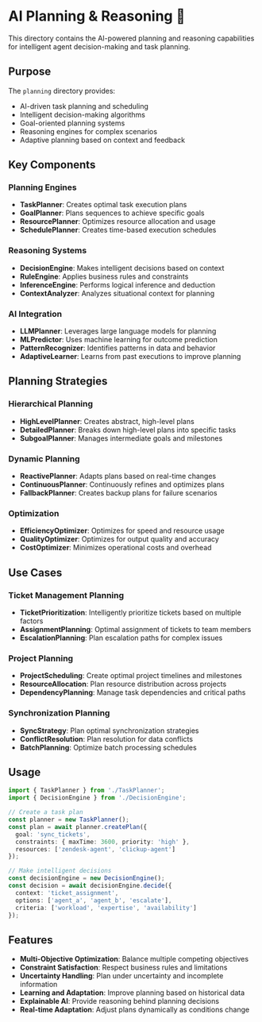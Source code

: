 # AI Planning & Reasoning 🧠

This directory contains the AI-powered planning and reasoning capabilities for intelligent agent decision-making and task planning.

## Purpose

The `planning` directory provides:
- AI-driven task planning and scheduling
- Intelligent decision-making algorithms
- Goal-oriented planning systems
- Reasoning engines for complex scenarios
- Adaptive planning based on context and feedback

## Key Components

### Planning Engines
- **TaskPlanner**: Creates optimal task execution plans
- **GoalPlanner**: Plans sequences to achieve specific goals
- **ResourcePlanner**: Optimizes resource allocation and usage
- **SchedulePlanner**: Creates time-based execution schedules

### Reasoning Systems
- **DecisionEngine**: Makes intelligent decisions based on context
- **RuleEngine**: Applies business rules and constraints
- **InferenceEngine**: Performs logical inference and deduction
- **ContextAnalyzer**: Analyzes situational context for planning

### AI Integration
- **LLMPlanner**: Leverages large language models for planning
- **MLPredictor**: Uses machine learning for outcome prediction
- **PatternRecognizer**: Identifies patterns in data and behavior
- **AdaptiveLearner**: Learns from past executions to improve planning

## Planning Strategies

### Hierarchical Planning
- **HighLevelPlanner**: Creates abstract, high-level plans
- **DetailedPlanner**: Breaks down high-level plans into specific tasks
- **SubgoalPlanner**: Manages intermediate goals and milestones

### Dynamic Planning
- **ReactivePlanner**: Adapts plans based on real-time changes
- **ContinuousPlanner**: Continuously refines and optimizes plans
- **FallbackPlanner**: Creates backup plans for failure scenarios

### Optimization
- **EfficiencyOptimizer**: Optimizes for speed and resource usage
- **QualityOptimizer**: Optimizes for output quality and accuracy
- **CostOptimizer**: Minimizes operational costs and overhead

## Use Cases

### Ticket Management Planning
- **TicketPrioritization**: Intelligently prioritize tickets based on multiple factors
- **AssignmentPlanning**: Optimal assignment of tickets to team members
- **EscalationPlanning**: Plan escalation paths for complex issues

### Project Planning
- **ProjectScheduling**: Create optimal project timelines and milestones
- **ResourceAllocation**: Plan resource distribution across projects
- **DependencyPlanning**: Manage task dependencies and critical paths

### Synchronization Planning
- **SyncStrategy**: Plan optimal synchronization strategies
- **ConflictResolution**: Plan resolution for data conflicts
- **BatchPlanning**: Optimize batch processing schedules

## Usage

```typescript
import { TaskPlanner } from './TaskPlanner';
import { DecisionEngine } from './DecisionEngine';

// Create a task plan
const planner = new TaskPlanner();
const plan = await planner.createPlan({
  goal: 'sync_tickets',
  constraints: { maxTime: 3600, priority: 'high' },
  resources: ['zendesk-agent', 'clickup-agent']
});

// Make intelligent decisions
const decisionEngine = new DecisionEngine();
const decision = await decisionEngine.decide({
  context: 'ticket_assignment',
  options: ['agent_a', 'agent_b', 'escalate'],
  criteria: ['workload', 'expertise', 'availability']
});
```

## Features

- **Multi-Objective Optimization**: Balance multiple competing objectives
- **Constraint Satisfaction**: Respect business rules and limitations
- **Uncertainty Handling**: Plan under uncertainty and incomplete information
- **Learning and Adaptation**: Improve planning based on historical data
- **Explainable AI**: Provide reasoning behind planning decisions
- **Real-time Adaptation**: Adjust plans dynamically as conditions change